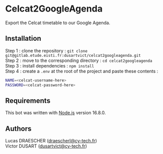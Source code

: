 # Celcat2GoogleAgenda

Export the Celcat timetable to our Google Agenda.

## Installation

Step 1 : clone the repository : `git clone git@gitlab.etude.eisti.fr:dusartvict/celcat2googleagenda.git` <br>
Step 2 : move to the corresponding directory : `cd celcat2googleagenda` <br>
Step 3 : install dependencies : `npm install` <br>
Step 4 : create a `.env` at the root of the project and paste these contents : 
```bash
NAME=<celcat-username-here>
PASSWORD=<celcat-password-here>
```

## Requirements
This bot was written with [Node.js](https://nodejs.org/) version 16.8.0.

## Authors
Lucas DRAESCHER (draescherl@cy-tech.fr) <br>
Victor DUSART (dusartvict@cy-tech.fr)
